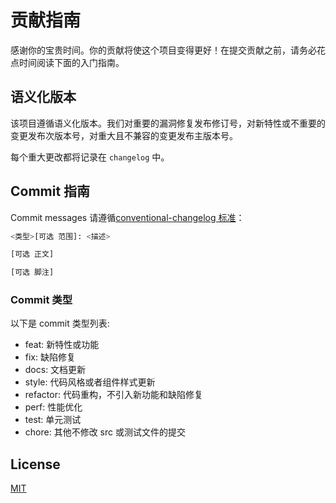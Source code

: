 # 贡献指南

感谢你的宝贵时间。你的贡献将使这个项目变得更好！在提交贡献之前，请务必花点时间阅读下面的入门指南。

## 语义化版本

该项目遵循语义化版本。我们对重要的漏洞修复发布修订号，对新特性或不重要的变更发布次版本号，对重大且不兼容的变更发布主版本号。

每个重大更改都将记录在 `changelog` 中。

## Commit 指南

Commit messages 请遵循[conventional-changelog 标准](https://www.conventionalcommits.org/en/v1.0.0/)：

```bash
<类型>[可选 范围]: <描述>

[可选 正文]

[可选 脚注]
```

### Commit 类型

以下是 commit 类型列表:

- feat: 新特性或功能
- fix: 缺陷修复
- docs: 文档更新
- style: 代码风格或者组件样式更新
- refactor: 代码重构，不引入新功能和缺陷修复
- perf: 性能优化
- test: 单元测试
- chore: 其他不修改 src 或测试文件的提交

## License

[MIT](./license)
